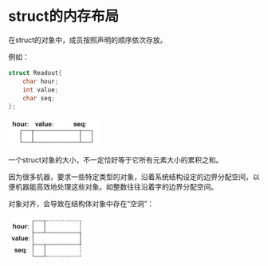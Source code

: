 # struct的内存布局

在struct的对象中，成员按照声明的顺序依次存放。



例如：
```C++
struct Readout{
  	char hour;
    int value;
    char seq;
};
```

![image-20220721141334623](%E7%BB%93%E6%9E%84.assets/image-20220721141334623.png)



一个struct对象的大小，不一定恰好等于它所有元素大小的累积之和。

因为很多机器，要求一些特定类型的对象，沿着系统结构设定的边界分配空间，以便机器能高效地处理这些对象。如整数往往沿着字的边界分配空间。

对象对齐，会导致在结构体对象中存在“空洞”：

![image-20220721141605277](%E7%BB%93%E6%9E%84.assets/image-20220721141605277.png)

